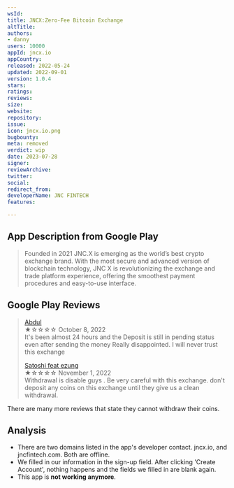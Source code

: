 ```yaml
---
wsId: 
title: JNCX:Zero-Fee Bitcoin Exchange
altTitle: 
authors:
- danny
users: 10000
appId: jncx.io
appCountry: 
released: 2022-05-24
updated: 2022-09-01
version: 1.0.4
stars: 
ratings: 
reviews: 
size: 
website: 
repository: 
issue: 
icon: jncx.io.png
bugbounty: 
meta: removed
verdict: wip
date: 2023-07-28
signer: 
reviewArchive: 
twitter: 
social: 
redirect_from: 
developerName: JNC FINTECH
features: 

---
```


## App Description from Google Play

> Founded in 2021 JNC.X is emerging as the world’s best crypto exchange brand. With the most secure and advanced version of blockchain technology, JNC X is revolutionizing the exchange and trade platform experience, offering the smoothest payment procedures and easy-to-use interface.

## Google Play Reviews 

> [Abdul](https://play.google.com/store/apps/details?id=jncx.io&gl=in)<br>
  ★☆☆☆☆ October 8, 2022 <br>
       It's been almost 24 hours and the Deposit is still in pending status even after sending the money Really disappointed. I will never trust this exchange
>
> [Satoshi feat ezung](https://play.google.com/store/apps/details?id=jncx.io&gl=in)<br>
  ★☆☆☆☆ November 1, 2022 <br>
       Withdrawal is disable guys . Be very careful with this exchange. don't deposit any coins on this exchange until they give us a clean withdrawal.

There are many more reviews that state they cannot withdraw their coins.

## Analysis 

- There are two domains listed in the app's developer contact. jncx.io, and jncfintech.com. Both are offline.
- We filled in our information in the sign-up field. After clicking 'Create Account', nothing happens and the fields we filled in are blank again. 
- This app is **not working anymore**. 
